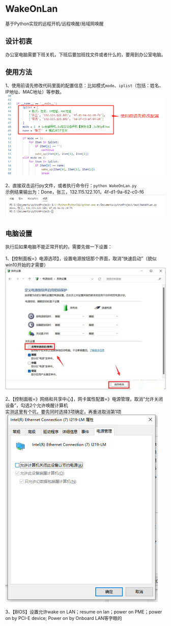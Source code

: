 # WakeOnLan
基于Python实现的远程开机/远程唤醒/局域网唤醒

## 设计初衷
办公室电脑需要下班关机，下班后要加班找文件或者什么的，要用到办公室电脑。

## 使用方法
1、使用前请先修改代码里面的配置信息：比如模式`mode`、`iplist`（包括：姓名、IP地址、MAC地址）等参数。<br>
![使用前请先修改配置信息](https://github.com/finddream2023/WakeOnLan/raw/main/%E7%A4%BA%E4%BE%8B%E5%9B%BE%E7%89%87/%E4%BD%BF%E7%94%A8%E5%89%8D%E8%AF%B7%E5%85%88%E4%BF%AE%E6%94%B9%E9%85%8D%E7%BD%AE.png)<br><br>
2、直接双击运行py文件，或者执行命令行：`python WakeOnLan.py`<br>
示例结果输出为：Done，张三，132.115.122.101，4f-d1-9a-62-c0-f6<br>
![示例结果输出](https://github.com/finddream2023/WakeOnLan/raw/main/%E7%A4%BA%E4%BE%8B%E5%9B%BE%E7%89%87/%E6%89%A7%E8%A1%8C%E7%BB%93%E6%9E%9C%E7%A4%BA%E4%BE%8B.png)<br>

## 电脑设置
执行后如果电脑不能正常开机的，需要先做一下设置：<br><br>
1、【控制面板=》电源选项】，设置电源按钮那个界面，取消“快速启动”（貌似win10开始的才需要）<br>
![取消“快速启动”](https://github.com/finddream2023/WakeOnLan/raw/main/%E7%A4%BA%E4%BE%8B%E5%9B%BE%E7%89%87/%E7%94%B5%E6%BA%90%E8%AE%BE%E7%BD%AE.png)<br><br>
2、【控制面板=》网络和共享中心】，网卡属性配置=》电源管理，取消“允许关闭设备”，勾选2个允许唤醒计算机<br>
实测这里有个坑，要先同时选择3项确定，再重进取消第1项<br>
![网卡设置](https://github.com/finddream2023/WakeOnLan/raw/main/%E7%A4%BA%E4%BE%8B%E5%9B%BE%E7%89%87/%E7%BD%91%E5%8D%A1%E8%AE%BE%E7%BD%AE.png)<br><br>
3、【BIOS】设置允许wake on LAN；resume on lan；power on PME；power on by PCI-E device; Power on by Onboard LAN等字眼的<br>


